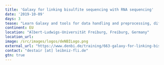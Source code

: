```yaml
---
title: 'Galaxy for linking bisulfite sequencing with RNA sequencing'
date: '2019-10-09'
days: 3
tease: "Learn Galaxy and tools for data handling and preprocessing, differential gene expression analysis, bisulfite sequencing analysis, and Oxford Nanopore data exploration and usage"
continent: EU
location: "Albert-Ludwigs-Universität Freiburg, Freiburg, Germany"
location_url: 
image: /src/images/logos/deNBILogo.png
external_url: "https://www.denbi.de/training/663-galaxy-for-linking-bisulfite-sequencing-with-rna-sequencing"
contact: "destair [at] leibniz-fli.de"
gtn: true
---
```

